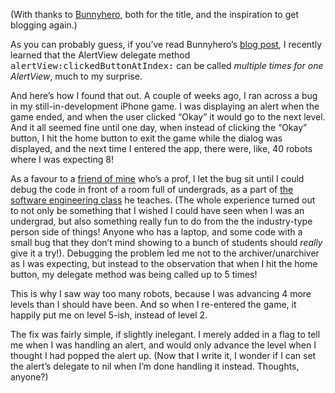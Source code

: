 <!--
.. title: Too many robots!  A newbie lesson about alertView:clickedButtonAtIndex:
.. date: 2009-03-23 21:55:30
.. author: Blake Winton
-->

(With thanks to [Bunnyhero](http://twitter.com/bunnyhero/), both for the
title, and the inspiration to get blogging again.)

As you can probably guess, if you’ve read Bunnyhero’s [blog post](
http://www.bunnyhero.org/2009/03/23/too-many-monkeys-a-newbie-lesson-about-viewdidload/
), I recently learned that the AlertView delegate method
<tt>alertView:clickedButtonAtIndex:</tt> can be called _multiple times
for one AlertView_, much to my surprise.

And here’s how I found that out.  A couple of weeks ago, I ran across a
bug in my still-in-development iPhone game.  I was displaying an alert
when the game ended, and when the user clicked “Okay” it would go to the
next level.  And it all seemed fine until one day, when instead of
clicking the “Okay” button, I hit the home button to exit the game while
the dialog was displayed, and the next time I entered the app, there
were, like, 40 robots where I was expecting 8!

As a favour to a [friend of mine](http://pyre.third-bit.com/blog/) who’s
a prof, I let the bug sit until I could debug the code in front of a
room full of undergrads, as a part of [the software engineering class](
https://stanley.cdf.toronto.edu/drproject/csc301-2009-01 ) he teaches.
(The whole experience turned out to not only be something that I wished
I could have seen when I was an undergrad, but also something really fun
to do from the the industry-type person side of things!  Anyone who has
a laptop, and some code with a small bug that they don’t mind showing to
a bunch of students should _really_ give it a try!).  Debugging the
problem led me not to the archiver/unarchiver as I was expecting, but
instead to the observation that when I hit the home button, my delegate
method was being called up to 5 times!

This is why I saw way too many robots, because I was advancing 4 more
levels than I should have been.  And so when I re-entered the game, it
happily put me on level 5-ish, instead of level 2.

The fix was fairly simple, if slightly inelegant.  I merely added in a
flag to tell me when I was handling an alert, and would only advance the
level when I thought I had popped the alert up.  (Now that I write it, I
wonder if I can set the alert’s delegate to nil when I’m done handling
it instead.  Thoughts, anyone?)

